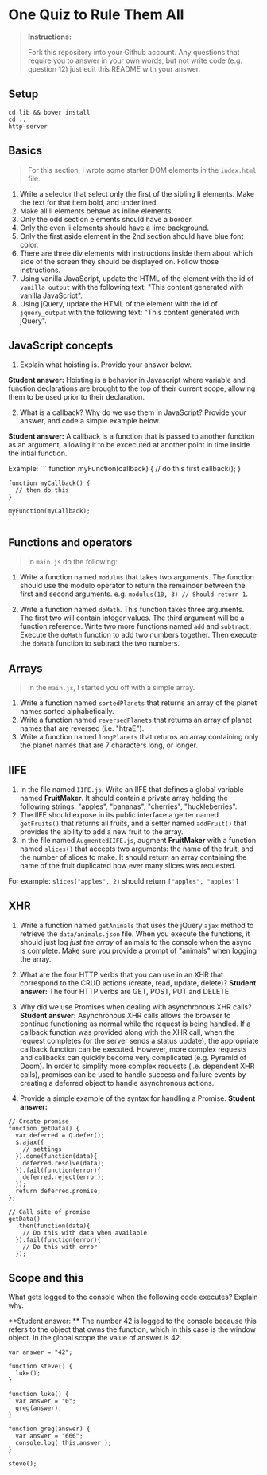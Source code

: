 # One Quiz to Rule Them All

> **Instructions:**
>
> Fork this repository into your Github account. Any questions that require you to answer in your own words, but not write code (e.g. question 12) just edit this README with your answer.

## Setup

```
cd lib && bower install
cd ..
http-server
```

## Basics

> For this section, I wrote some starter DOM elements in the `index.html` file.

1. Write a selector that select only the first of the sibling li elements. Make the text for that item bold, and underlined.
2. Make all li elements behave as inline elements.
3. Only the odd section elements should have a border.
4. Only the even li elements should have a lime background.
5. Only the first aside element in the 2nd section should have blue font color.
6. There are three div elements with instructions inside them about which side of the screen they should be displayed on. Follow those instructions.
7. Using vanilla JavaScript, update the HTML of the element with the id of `vanilla_output` with the following text: "This content generated with vanilla JavaScript".
8. Using jQuery, update the HTML of the element with the id of `jquery_output` with the following text: "This content generated with jQuery".

## JavaScript concepts
1. Explain what hoisting is. Provide your answer below.

  **Student answer:**
  Hoisting is a behavior in Javascript where variable and function declarations are brought to the top of their current scope, allowing them to be used prior to their declaration.

2. What is a callback? Why do we use them in JavaScript? Provide your answer, and code a simple example below.

  **Student answer:**
  A callback is a function that is passed to another function as an argument, allowing it to be excecuted at another point in time inside the intial function.

  Example:
    ```
    function myFunction(callback) {
      // do this first
      callback();
    }

    function myCallback() {
      // then do this
    }

    myFunction(myCallback);
    ```
## Functions and operators

> In `main.js` do the following:

1. Write a function named `modulus` that takes two arguments. The function should use the modulo operator to return the remainder between the first and second arguments.  e.g. `modulus(10, 3) // Should return 1`.

2. Write a function named `doMath`. This function takes three arguments.  The first two will contain integer values. The third argument will be a function reference. Write two more functions named `add` and `subtract`. Execute the `doMath` function to add two numbers together. Then execute the `doMath` function to subtract the two numbers.

## Arrays

> In the `main.js`, I started you off with a simple array.

1. Write a function named `sortedPlanets` that returns an array of the planet names sorted alphabetically.
2. Write a function named `reversedPlanets` that returns an array of planet names that are reversed (i.e. "htraE").
3. Write a function named `longPlanets` that returns an array containing only the planet names that are 7 characters long, or longer.

## IIFE

1. In the file named `IIFE.js`. Write an IIFE that defines a global variable named **FruitMaker**. It should contain a private array holding the following strings: "apples", "bananas", "cherries", "huckleberries".
1. The IIFE should expose in its public interface a getter named `getFruits()` that returns all fruits, and a setter named `addFruit()` that provides the ability to add a new fruit to the array.
1. In the file named `AugmentedIIFE.js`, augment **FruitMaker** with a function named `slices()` that accepts two arguments: the name of the fruit, and the number of slices to make. It should return an array containing the name of the fruit duplicated how ever many slices was requested.

  For example: `slices("apples", 2)` should return `["apples", "apples"]`

## XHR

1. Write a function named `getAnimals` that uses the jQuery `ajax` method to retrieve the `data/animals.json` file. When you execute the functions, it should just log *just the array* of animals to the console when the async is complete. Make sure you provide a prompt of "animals" when logging the array.
1. What are the four HTTP verbs that you can use in an XHR that correspond to the CRUD actions (create, read, update, delete)?
  **Student answer:**
  The four HTTP verbs are GET, POST, PUT and DELETE.
1. Why did we use Promises when dealing with asynchronous XHR calls?
  **Student answer:**
  Asynchronous XHR calls allows the browser to continue functioning as normal while the request is being handled. If a callback function was provided along with the XHR call, when the request completes (or the server sends a status update), the appropriate callback function can be executed. However, more complex requests and callbacks can quickly become very complicated (e.g. Pyramid of Doom). In order to simplify more complex requests (i.e. dependent XHR calls), promises can be used to handle success and failure events by creating a deferred object to handle asynchronous actions.

1. Provide a simple example of the syntax for handling a Promise.
  **Student answer:**
  ```
  // Create promise
  function getData() {
    var deferred = Q.defer();
    $.ajax({
      // settings
    }).done(function(data){
      deferred.resolve(data);
    }).fail(function(error){
      deferred.reject(error);
    });
    return deferred.promise;
  };

  // Call site of promise
  getData()
    .then(function(data){
      // Do this with data when available
    }).fail(function(error){
      // Do this with error
    });
  ```

## Scope and this

What gets logged to the console when the following code executes? Explain why.

**Student answer: **
  The number 42 is logged to the console because this refers to the object that owns the function, which in this case is the window object. In the global scope the value of answer is 42.

```
var answer = "42";

function steve() {
  luke();
}

function luke() {
  var answer = "0";
  greg(answer);
}

function greg(answer) {
  var answer = "666";
  console.log( this.answer );
}

steve();
```


